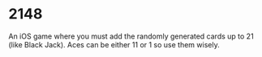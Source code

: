 # 2148
An iOS game where you must add the randomly generated cards up to 21 (like Black Jack). Aces can be either 11 or 1 so use them wisely.
